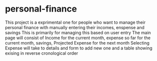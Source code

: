 # personal-finance
This project is a exprimental one for people who want to manage their personal finance with manually entering their incomes, enspense and savings
This is primarily for managing this based on user entry
The main page will consist of Income for the current month, expense so far for the current month, savings, Projected Expense for the next month
Selecting Expense will take to details and form to add new one and a table showing exising in reverse cronological order
